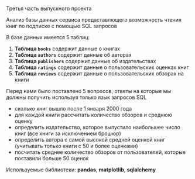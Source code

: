 Третья часть выпускного проекта

Анализ базы данных сервиса предаставлющего возможность чтения книг по подписке с помощью SQL запросов

В базе данных имеется 5 таблиц:

1. **Таблица `books`** содержит данные о книгах
2. **Таблица `authors`** содержит данные об авторах
3. **Таблица `publishers`** содержит данные об издательствах
4. **Таблица `ratings`** содержит данные о пользовательских оценках книг
5. **Таблица `reviews`** содержит данные о пользовательских обзорах на книги

Перед нами было поставлено 5 вопросов, ответы на которые мы должны получить используя только язык запросов SQL
+ сколько книг вышло после 1 января 2000 года
+ для каждой книги рассчитать количество обзоров и среднюю оценку
+ определить издательство, которое выпустило наибольшее число книг (все книги за исключением брошюр)
+ определить автора с самой высокой средней оценкой книг (учитывать только книги с 50 и более оценками)
+ посчитать среднее количество обзоров от пользователей, которые поставили больше 50 оценок

Используемые библиотеки: **pandas**, **matplotlib**, **sqlalchemy**